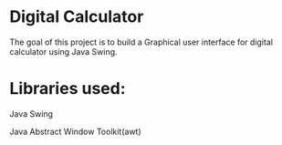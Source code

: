 # Digital Calculator

The goal of this project is to build a Graphical user interface for digital calculator using Java Swing.

# Libraries used:
Java Swing

Java Abstract Window Toolkit(awt)
